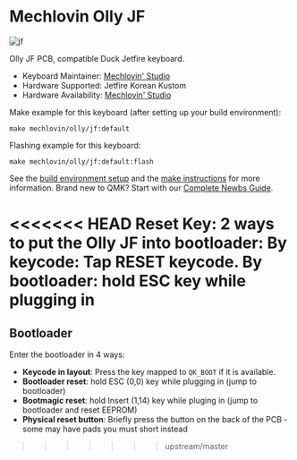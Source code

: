 # Mechlovin Olly JF

![jf](https://i.imgur.com/IrfTGE7l.png)

Olly JF PCB, compatible Duck Jetfire keyboard.

* Keyboard Maintainer: [Mechlovin' Studio](https://mechlovin.studio/)
* Hardware Supported: Jetfire Korean Kustom
* Hardware Availability: [Mechlovin' Studio](https://mechlovin.studio/)

Make example for this keyboard (after setting up your build environment):

    make mechlovin/olly/jf:default

Flashing example for this keyboard:

    make mechlovin/olly/jf:default:flash

See the [build environment setup](https://docs.qmk.fm/#/getting_started_build_tools) and the [make instructions](https://docs.qmk.fm/#/getting_started_make_guide) for more information. Brand new to QMK? Start with our [Complete Newbs Guide](https://docs.qmk.fm/#/newbs).

<<<<<<< HEAD
**Reset Key:** 2 ways to put the Olly JF into bootloader:
By keycode: Tap RESET keycode.
By bootloader: hold ESC key while plugging in
=======
## Bootloader

Enter the bootloader in 4 ways:

* **Keycode in layout**: Press the key mapped to `QK_BOOT` if it is available.
* **Bootloader reset**: hold ESC (0,0) key while plugging in (jump to bootloader)
* **Bootmagic reset**: hold Insert (1,14) key while pluging in (jump to bootloader and reset EEPROM)
* **Physical reset button**: Briefly press the button on the back of the PCB - some may have pads you must short instead
>>>>>>> upstream/master

